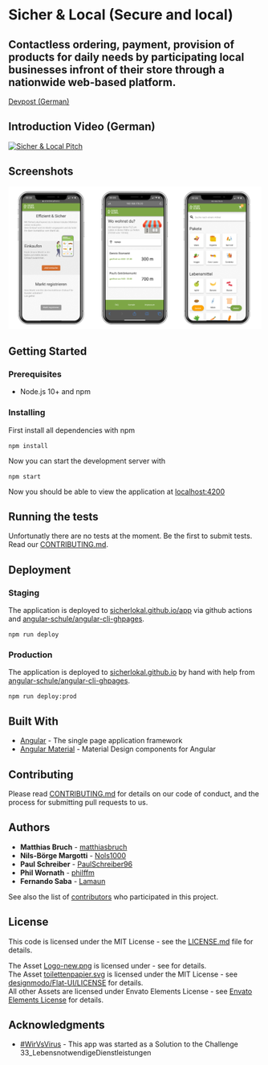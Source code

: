 # Sicher & Local (Secure and local)
## Contactless ordering, payment, provision of products for daily needs by participating local businesses infront of their store through a nationwide web-based platform.

[Devpost (German)](https://devpost.com/software/033_lebensnotwendigedienstleistungen_-handel-n-vsvirus)

## Introduction Video (German)

[![Sicher & Local Pitch](https://img.youtube.com/vi/DU_m4T_1wV0/0.jpg)](https://www.youtube.com/watch?v=DU_m4T_1wV0)

## Screenshots

![Mockup-App](/screenshots/Mockup.jpg)

## Getting Started

### Prerequisites

* Node.js 10+ and npm

### Installing

First install all dependencies with npm

```
npm install
```

Now you can start the development server with

```
npm start
```

Now you should be able to view the application at [localhost:4200](http://localhost:4200)

## Running the tests

Unfortunatly there are no tests at the moment. Be the first to submit tests. Read our [CONTRIBUTING.md](./CONTRIBUTING.md).

## Deployment

### Staging
The application is deployed to [sicherlokal.github.io/app](https://sicherlokal.github.io/app/) via github actions and [angular-schule/angular-cli-ghpages](https://github.com/angular-schule/angular-cli-ghpages/#readme).

```
npm run deploy
```

### Production
The application is deployed to [sicherlokal.github.io](https://sicherlokal.github.io) by hand with help from [angular-schule/angular-cli-ghpages](https://github.com/angular-schule/angular-cli-ghpages/#readme).

```
npm run deploy:prod
```

## Built With

* [Angular](https://angular.io) - The single page application framework
* [Angular Material](https://material.angular.io/) - Material Design components for Angular

## Contributing

Please read [CONTRIBUTING.md](./CONTRIBUTING.md) for details on our code of conduct, and the process for submitting pull requests to us.

## Authors

* **Matthias Bruch** - [matthiasbruch](https://github.com/matthiasbruch)
* **Nils-Börge Margotti** - [Nols1000](https://github.com/Nols1000)
* **Paul Schreiber** - [PaulSchreiber96](https://github.com/PaulSchreiber96)
* **Phil Wornath** - [philffm](https://github.com/philffm)
* **Fernando Saba** - [Lamaun](https://github.com/Lamaun)

See also the list of [contributors](https://github.com/your/project/contributors) who participated in this project.

## License

This code is licensed under the MIT License - see the [LICENSE.md](LICENSE.md) file for details.

The Asset [Logo-new.png](./src/assets/Logo-new.png) is licensed under  - see []() for details.   
The Asset [toilettenpapier.svg](./src/assets/toilettenpapier.svb) is licensed under the MIT License - see [designmodo/Flat-UI/LICENSE](https://raw.githubusercontent.com/designmodo/Flat-UI/master/LICENSE) for details.   
All other Assets are licensed under Envato Elements License - see [Envato Elements License](https://elements.envato.com/license-terms) for details.

## Acknowledgments

* [#WirVsVirus](https://wirvsvirushackathon.org/?lang=en) - This app was started as a Solution to the Challenge 33_LebensnotwendigeDienstleistungen

